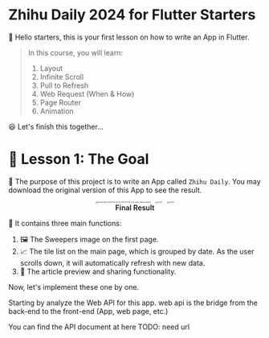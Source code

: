 # Zhihu Daily 2024 for Flutter Starters

👋 Hello starters, this is your first lesson on how to write an App in Flutter.

>In this course, you will learn:
>
>1. Layout
>2. Infinite Scroll
>3. Pull to Refresh
>4. Web Request (When & How)
>5. Page Router
>6. Animation

😆 Let's finish this together... 

# 📓 Lesson 1: The Goal 

🎯 The purpose of this project is to write an App called `Zhihu Daily`. You may download the original version of this App to see the result.

<div style="width=100%; display: flex; flex-direction:row; justify-content:center;gap:10px;">
<img src="/home/steven/Downloads/Screenshot_2024-05-12-22-49-33-011_com.zhihu.daily.android.jpg" alt="Screenshot_2024-05-12-22-49-33-011_com.zhihu.daily.android" style="zoom:25%;" />
<img src="/home/steven/project/zhihu_daily_2024/images/scroll.jpg" alt="scroll" style="zoom:25%;" />
<img src="/home/steven/project/zhihu_daily_2024/images/article.jpg" alt="article" style="zoom:25%;" /></div>

<div style="width=100%; display: flex; flex-direction:row; justify-content: center; font-weight: 600;">Final Result</div>

🦾 It contains three main functions:

1. 🖼️ The Sweepers image on the first page.
2. 📈 The tile list on the main page, which is grouped by date. As the user scrolls down, it will automatically refresh with new data.
3. 📰 The article preview and sharing functionality.

Now, let's implement these one by one.

Starting by analyze the Web API for this app. web api is the bridge from the back-end to the front-end (App, web page, etc.)

You can find the API document at here TODO: need url

